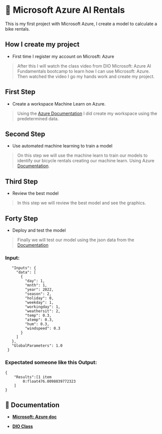 # 🧠 Microsoft Azure AI Rentals
This is my first project with Microsoft Azure, I create a model to calculate a bike rentals.

## How I create my project

- First time I register my account on Microsft: Azure 

> After this I will watch the class video from DIO Microsoft: Azure AI Fundamentals bootcamp to learn how I can use Microsoft: Azure.
> Then watched the video I go my hands work and create my project.

## First Step

- Create a workspace Machine Learn on Azure.

> Using the [Azure Documentation](https://microsoftlearning.github.io/mslearn-ai-fundamentals/Instructions/Labs/01-machine-learning.html#use-automated-machine-learning-to-train-a-model) I did create my workspace using the predetermined data.

## Second Step

- Use automated machine learning to train a model

> On this step we will use the machine learn to train our models to identify our bicycle rentals creating our machine learn.
Using Azure [Documentation](https://microsoftlearning.github.io/mslearn-ai-fundamentals/Instructions/Labs/01-machine-learning.html#use-automated-machine-learning-to-train-a-model).

## Third Step

- Review the best model

> In this step we will review the best model and see the graphics.

## Forty Step

- Deploy and test the model

> Finally we will test our model using the json data from the [Documentation](https://microsoftlearning.github.io/mslearn-ai-fundamentals/Instructions/Labs/01-machine-learning.html#use-automated-machine-learning-to-train-a-model)

### Input:
``` {
   "Inputs": { 
     "data": [
       {
         "day": 1,
         "mnth": 1,   
         "year": 2022,
         "season": 2,
         "holiday": 0,
         "weekday": 1,
         "workingday": 1,
         "weathersit": 2, 
         "temp": 0.3, 
         "atemp": 0.3,
         "hum": 0.3,
         "windspeed": 0.3 
       }
     ]    
   },   
   "GlobalParameters": 1.0
 }
```
### Expectated  someone like this Output:

```
{
    "Results":[1 item
        0:float476.0098039772323
    ]
}
```

## 📖 Documentation

- [**Microsoft: Azure doc**](https://microsoftlearning.github.io/mslearn-ai-fundamentals/Instructions/Labs/01-machine-learning.html#use-automated-machine-learning-to-train-a-model)

- [**DIO Class**](https://web.dio.me/lab/trabalhando-com-machine-learning-na-pratica-no-azure-ml/learning/88f82571-5450-40a9-9f4d-253416f2530e)


